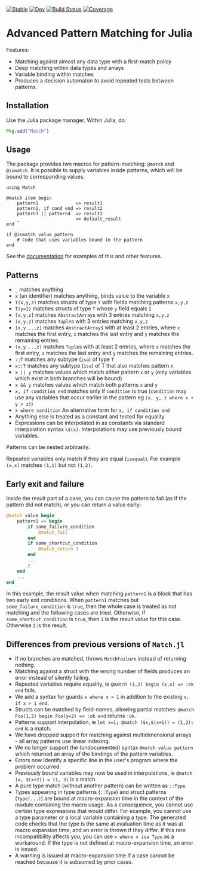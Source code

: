 [![Stable](https://img.shields.io/badge/docs-stable-blue.svg)](https://JuliaServices.github.io/Match.jl/stable/)
[![Dev](https://img.shields.io/badge/docs-dev-blue.svg)](https://JuliaServices.github.io/Match.jl/dev/)
[![Build Status](https://github.com/JuliaServices/Match.jl/actions/workflows/CI.yml/badge.svg?branch=main)](https://github.com/JuliaServices/Match.jl/actions/workflows/CI.yml?query=branch%3Amain)
[![Coverage](https://codecov.io/gh/JuliaServices/Match.jl/branch/main/graph/badge.svg)](https://codecov.io/gh/JuliaServices/Match.jl)

# Advanced Pattern Matching for Julia

Features:

* Matching against almost any data type with a first-match policy
* Deep matching within data types and arrays
* Variable binding within matches
* Produces a decision automaton to avoid repeated tests between patterns.

## Installation
Use the Julia package manager.  Within Julia, do:
```julia
Pkg.add("Match")
```

## Usage

The package provides two macros for pattern-matching: `@match` and `@ismatch`.
It is possible to supply variables inside patterns, which will be bound
to corresponding values.

    using Match

    @match item begin
        pattern1              => result1
        pattern2, if cond end => result2
        pattern3 || pattern4  => result3
        _                     => default_result
    end

    if @ismatch value pattern
        # Code that uses variables bound in the pattern
    end

See the [documentation](https://JuliaServices.github.io/Match.jl/stable/)
for examples of this and other features.

## Patterns

* `_` matches anything
* `x` (an identifier) matches anything, binds value to the variable `x`
* `T(x,y,z)` matches structs of type `T` with fields matching patterns `x,y,z`
* `T(y=1)` matches structs of type `T` whose `y` field equals `1`
* `[x,y,z]` matches `AbstractArray`s with 3 entries matching `x,y,z`
* `(x,y,z)` matches `Tuple`s with 3 entries matching `x,y,z`
* `[x,y...,z]` matches `AbstractArray`s with at least 2 entries, where `x` matches the first entry, `z` matches the last entry and `y` matches the remaining entries.
* `(x,y...,z)` matches `Tuple`s with at least 2 entries, where `x` matches the first entry, `z` matches the last entry and `y` matches the remaining entries.
* `::T` matches any subtype (`isa`) of type `T`
* `x::T` matches any subtype (`isa`) of T that also matches pattern `x`
* `x || y` matches values which match either pattern `x` or `y` (only variables which exist in both branches will be bound)
* `x && y` matches values which match both patterns `x` and `y`
* `x, if condition end` matches only if `condition` is true (`condition` may use any variables that occur earlier in the pattern eg `(x, y, z where x + y > z)`)
* `x where condition` An alternative form for `x, if condition end`
* Anything else is treated as a constant and tested for equality
* Expressions can be interpolated in as constants via standard interpolation syntax `\$(x)`.  Interpolations may use previously bound variables.

Patterns can be nested arbitrarily.

Repeated variables only match if they are equal (`isequal`). For example `(x,x)` matches `(1,1)` but not `(1,2)`.

## Early exit and failure

Inside the result part of a case, you can cause the pattern to fail (as if the pattern did not match), or you can return a value early:

```julia
@match value begin
    pattern1 => begin
        if some_failure_condition
            @match_fail
        end
        if some_shortcut_condition
            @match_return 1
        end
        ...
        2
    end
    ...
end
```

In this example, the result value when matching `pattern1` is a block that has two early exit conditions.
When `pattern1` matches but `some_failure_condition` is `true`, then the whole case is treated as not matching and the following cases are tried.
Otherwise, if `some_shortcut_condition` is `true`, then `1` is the result value for this case.
Otherwise `2` is the result.

## Differences from previous versions of `Match.jl`

* If no branches are matched, throws `MatchFailure` instead of returning nothing.
* Matching against a struct with the wrong number of fields produces an error instead of silently failing.
* Repeated variables require equality, ie `@match (1,2) begin (x,x) => :ok end` fails.
* We add a syntax for guards `x where x > 1` in addition to the existing `x, if x > 1 end`.
* Structs can be matched by field-names, allowing partial matches: `@match Foo(1,2) begin Foo(y=2) => :ok end` returns `:ok`.
* Patterns support interpolation, ie `let x=1; @match ($x,$(x+1)) = (1,2); end` is a match.
* We have dropped support for matching against multidimensional arrays - all array patterns use linear indexing.
* We no longer support the (undocumented) syntax `@match value pattern` which returned an array of the bindings of the pattern variables.
* Errors now identify a specific line in the user's program where the problem occurred.
* Previously bound variables may now be used in interpolations, ie `@match (x, $(x+2)) = (1, 3)` is a match.
* A pure type match (without another pattern) can be written as `::Type`.
* Types appearing in type patterns (`::Type`) and struct patterns (`Type(...)`) are bound at macro-expansion time in the context of the module containing the macro usage.  As a consequence, you cannot use certain type expressions that would differ.  For example, you cannot use a type parameter or a local variable containing a type.  The generated code checks that the type is the same at evaluation time as it was at macro expansion time, and an error is thrown if they differ.  If this rare incompatibility affects you, you can use `x where x isa Type` as a workaround.  If the type is not defined at macro-expansion time, an error is issued.
* A warning is issued at macro-expansion time if a case cannot be reached because it is subsumed by prior cases.
